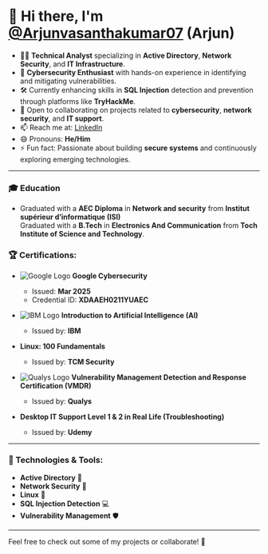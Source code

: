 # 👋 Hi there, I'm [@Arjunvasanthakumar07](https://github.com/Arjunvasanthakumar07) (Arjun)

- 👨‍💻 **Technical Analyst** specializing in **Active Directory**, **Network Security**, and **IT Infrastructure**.
- 🔐 **Cybersecurity Enthusiast** with hands-on experience in identifying and mitigating vulnerabilities.
- 🛠️ Currently enhancing skills in **SQL Injection** detection and prevention through platforms like **TryHackMe**.
- 🤝 Open to collaborating on projects related to **cybersecurity**, **network security**, and **IT support**.
- 📫 Reach me at: [LinkedIn](https://www.linkedin.com/in/arjun-vasanthakumar/)
- 😄 Pronouns: **He/Him**
- ⚡ Fun fact: Passionate about building **secure systems** and continuously exploring emerging technologies.

---

### 🎓 Education
- Graduated with a **AEC Diploma** in **Network and security** from **Institut supérieur d’informatique (ISI)**  
  Graduated with a **B.Tech** in **Electronics And Communication** from **Toch Institute of Science and Technology**.

### 🏆 Certifications:
- ![Google Logo](https://upload.wikimedia.org/wikipedia/commons/5/53/Google_logo.png) **Google Cybersecurity**  
  - Issued: **Mar 2025**  
  - Credential ID: **XDAAEH0211YUAEC**

- ![IBM Logo](https://upload.wikimedia.org/wikipedia/commons/6/68/IBM_logo.png) **Introduction to Artificial Intelligence (AI)**  
  - Issued by: **IBM**

- **Linux: 100 Fundamentals**  
  - Issued by: **TCM Security**

- ![Qualys Logo](https://upload.wikimedia.org/wikipedia/commons/4/4e/Qualys_logo.svg) **Vulnerability Management Detection and Response Certification (VMDR)**  
  - Issued by: **Qualys**

- **Desktop IT Support Level 1 & 2 in Real Life (Troubleshooting)**  
  - Issued by: **Udemy**

---

### 🔧 Technologies & Tools:
- **Active Directory** 🏢
- **Network Security** 🔐
- **Linux** 🐧
- **SQL Injection Detection** 💻
- **Vulnerability Management** 🛡️


---

Feel free to check out some of my projects or collaborate! 🚀
